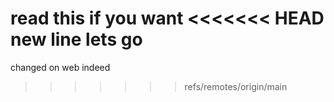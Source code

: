 read this if you want
<<<<<<< HEAD
new line lets go
=======
changed on web
indeed
>>>>>>> refs/remotes/origin/main
